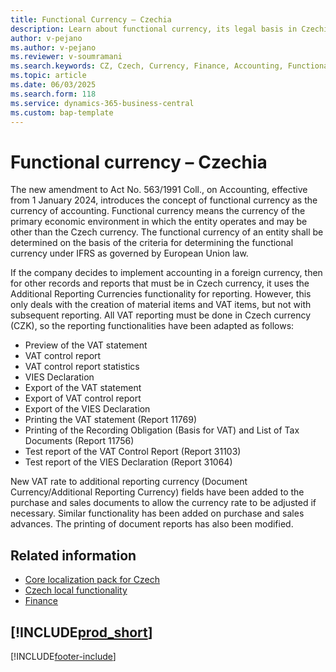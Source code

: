 ```yaml
---
title: Functional Currency – Czechia
description: Learn about functional currency, its legal basis in Czechia, and how it's supported in Business Central for accounting and VAT reporting.
author: v-pejano
ms.author: v-pejano
ms.reviewer: v-soumramani
ms.search.keywords: CZ, Czech, Currency, Finance, Accounting, Functional Currency, Exchange Rates
ms.topic: article
ms.date: 06/03/2025
ms.search.form: 118
ms.service: dynamics-365-business-central
ms.custom: bap-template
---
```


# Functional currency – Czechia

The new amendment to Act No. 563/1991 Coll., on Accounting, effective from 1 January 2024, introduces the concept of functional currency as the currency of accounting. Functional currency means the currency of the primary economic environment in which the entity operates and may be other than the Czech currency. The functional currency of an entity shall be determined on the basis of the criteria for determining the functional currency under IFRS as governed by European Union law.  

If the company decides to implement accounting in a foreign currency, then for other records and reports that must be in Czech currency, it uses the Additional Reporting Currencies functionality for reporting. However, this only deals with the creation of material items and VAT items, but not with subsequent reporting. All VAT reporting must be done in Czech currency (CZK), so the reporting functionalities have been adapted as follows:

- Preview of the VAT statement
- VAT control report
- VAT control report statistics
- VIES Declaration
- Export of the VAT statement
- Export of VAT control report
- Export of the VIES Declaration
- Printing the VAT statement (Report 11769)
- Printing of the Recording Obligation (Basis for VAT) and List of Tax Documents (Report 11756)
- Test report of the VAT Control Report (Report 31103)
- Test report of the VIES Declaration (Report 31064)

New VAT rate to additional reporting currency (Document Currency/Additional Reporting Currency) fields have been added to the purchase and sales documents to allow the currency rate to be adjusted if necessary. Similar functionality has been added on purchase and sales advances. The printing of document reports has also been modified.

## Related information

- [Core localization pack for Czech](ui-extensions-core-localization-pack-cz.md)  
- [Czech local functionality](czech-local-functionality.md)  
- [Finance](../../finance.md)  

## [!INCLUDE[prod_short](../../includes/free_trial_md.md)]  

[!INCLUDE[footer-include](../../includes/footer-banner.md)]
